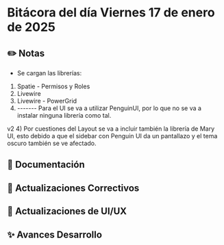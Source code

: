 # Bitácora del día Viernes 17 de enero de 2025


## ✏️ Notas

- Se cargan las librerías:

1) Spatie - Permisos y Roles
2) Livewire
2) Livewire - PowerGrid
3) ------- Para el UI se va a utilizar PenguinUI, por lo que no se va a instalar ninguna librería como tal.

v2 
4) Por cuestiones del Layout se va a incluir también la librería de Mary UI, esto debido a que el sidebar con Penguin UI da un pantallazo y el tema oscuro también se ve afectado.

## 📝 Documentación


## 🐛 Actualizaciones Correctivos


## 💄 Actualizaciones de UI/UX


## ✨ Avances Desarrollo